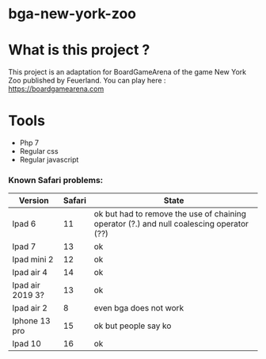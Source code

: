 # bga-new-york-zoo

# What is this project ?

This project is an adaptation for BoardGameArena of the game New York Zoo published by Feuerland.
You can play here : https://boardgamearena.com


# Tools
* Php 7
* Regular css
* Regular javascript

### Known Safari problems:
| Version | Safari | State |
|---|---|---|
 | Ipad 6| 11 | ok but had to remove the use of chaining operator (?.) and null coalescing operator (??) |
| Ipad 7| 13 | ok |
| Ipad mini 2| 12 | ok |
| Ipad air 4| 14 | ok |
| Ipad air 2019 3?| 13 | ok |
| Ipad air 2| 8 | even bga does not work |
| Iphone 13 pro| 15 | ok but people say ko |
| Ipad 10| 16 | ok |